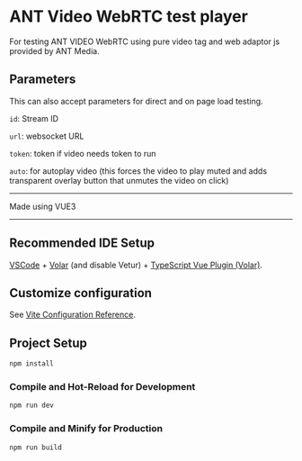 # ANT Video WebRTC test player

For testing ANT VIDEO WebRTC using pure video tag and web adaptor js provided by ANT Media.

## Parameters

This can also accept parameters for direct and on page load testing.

`id`: Stream ID

`url`: websocket URL

`token`: token if video needs token to run

`auto`: for autoplay video (this forces the video to play muted and adds transparent overlay button that unmutes the video on click)

_____

Made using VUE3
___

## Recommended IDE Setup

[VSCode](https://code.visualstudio.com/) + [Volar](https://marketplace.visualstudio.com/items?itemName=Vue.volar) (and disable Vetur) + [TypeScript Vue Plugin (Volar)](https://marketplace.visualstudio.com/items?itemName=Vue.vscode-typescript-vue-plugin).

## Customize configuration

See [Vite Configuration Reference](https://vitejs.dev/config/).

## Project Setup

```sh
npm install
```

### Compile and Hot-Reload for Development

```sh
npm run dev
```

### Compile and Minify for Production

```sh
npm run build
```

